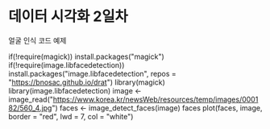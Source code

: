 # 데이터 시각화 2일차

얼굴 인식 코드 예제

if(!require(magick)) install.packages("magick")
if(!require(image.libfacedetection)) install.packages("image.libfacedetection", repos = "https://bnosac.github.io/drat")
library(magick)
library(image.libfacedetection)
image <- image_read("https://www.korea.kr/newsWeb/resources/temp/images/000182/560_4.jpg")
faces <- image_detect_faces(image)
faces
plot(faces, image, border = "red", lwd = 7, col = "white")

